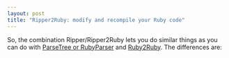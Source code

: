 ```yaml
---
layout: post
title: "Ripper2Ruby: modify and recompile your Ruby code"
---
```

<p>So, the combination Ripper/Ripper2Ruby lets you do similar things as you can do with <a href="http://parsetree.rubyforge.org" title="Seattle.rb - parse_tree and ruby_parser">ParseTree or RubyParser</a> and <a href="http://blog.zenspider.com/2005/02/rubytoruby.html" title="RubyToRuby - Polishing Ruby">Ruby2Ruby</a>. The differences are:</p>

